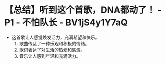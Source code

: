 # 【总结】听到这个首歌，DNA都动了！ - P1 - 不怕队长 - BV1jS4y1Y7aQ

-   这首歌让人感觉焕发活力，充满希望和快乐。
    1.  歌曲传达了一种乐观和积极的情绪。
    2.  歌词表达了对生活的热爱和感激。
    3.  音乐让人感到年轻和充满活力。